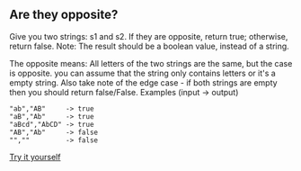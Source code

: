 ## Are they opposite?

Give you two strings: s1 and s2. If they are opposite, return true; otherwise, return false. Note: The result should be a boolean value, instead of a string.

The opposite means: All letters of the two strings are the same, but the case is opposite. you can assume that the string only contains letters or it's a empty string. Also take note of the edge case - if both strings are empty then you should return false/False.
Examples (input -> output)

```
"ab","AB"     -> true
"aB","Ab"     -> true
"aBcd","AbCD" -> true
"AB","Ab"     -> false
"",""         -> false
```

[Try it yourself](https://www.codewars.com/kata/574b1916a3ebd6e4fa0012e7)